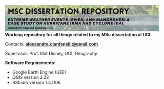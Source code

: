 ![](https://github.com/Ale-cianfa/MSc_Dissertation/blob/main/diss_heading.png)
**Working repository for all things related to my MSc dissertation at UCL**

Contacts: **alessandra.cianfanelli@gmail.com**

Supervisor: Prof. Mat Disney, UCL Geography

**Software Requirements:**

- Google Earth Engine (GEE)
- QGIS version 3.22
- RStudio version 1.4.1106

